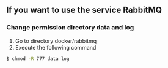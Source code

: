 ## If you want to use the service RabbitMQ
### Change permission directory data and log
1. Go to directory docker/rabbitmq 
2. Execute the following command
``` bash 
$ chmod -R 777 data log
```

